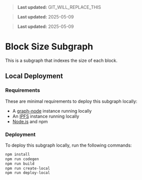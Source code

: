 > **Last updated:** GIT_WILL_REPLACE_THIS

> **Last updated:** 2025-05-09

> **Last updated:** 2025-05-09

# Block Size Subgraph

This is a subgraph that indexes the size of each block.

## Local Deployment

### Requirements

These are minimal requirements to deploy this subgraph locally:

- A [graph-node][0] instance running locally
- An [IPFS][1] instance running locally
- [Node.js][2] and npm

### Deployment

To deploy this subgraph locally, run the following commands:

```bash
npm install
npm run codegen
npm run build
npm run create-local
npm run deploy-local
```

[0]: https://github.com/graphprotocol/graph-node
[1]: https://docs.ipfs.tech/
[2]: https://nodejs.org/
